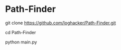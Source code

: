 # Path-Finder
git clone https://github.com/loghacker/Path-Finder.git

cd Path-Finder

python main.py
